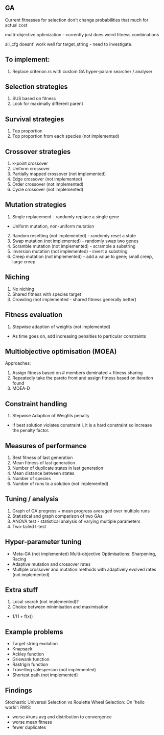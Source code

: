 ## GA
Current fitnesses for selection don't change probabilities that much for actual cost

multi-objective optimization - currently just does weird fitness combinations

all_cfg doesnt' work well for target_string - need to investigate.

## To implement:
1. Replace criterion.rs with custom GA hyper-param searcher / analyser

## Selection strategies
1. SUS based on fitness
2. Look for maximally different parent

## Survival strategies
1. Top proportion
2. Top proportion from each species (not implemented)

## Crossover strategies
1. k-point crossover
2. Uniform crossover
3. Partially mapped crossover (not implemented)
4. Edge crossover (not implemented)
5. Order crossover (not implemented)
6. Cycle crossover (not implemented)

## Mutation strategies
1. Single replacement - randomly replace a single gene
 - Uniform mutation, non-uniform mutation
2. Random resetting (not implemented) - randomly reset a state
3. Swap mutation (not implemented) - randomly swap two genes
4. Scramble mutation (not implemented) - scramble a substring
5. Inversion mutation (not implemented) - invert a substring
6. Creep mutation (not implemented) - add a value to gene; small creep, large creep

## Niching
1. No niching
2. Shared fitness with species target
3. Crowding (not implemented - shared fitness generally better)

## Fitness evaluation
1. Stepwise adaption of weights (not implemented)
 - As time goes on, add increasing penalties to particular constraints

## Multiobjective optimisation (MOEA)
Approaches:
1. Assign fitness based on # members dominated + fitness sharing
2. Repeatedly take the pareto front and assign fitness based on iteration found
3. MOEA-D

## Constraint handling
1. Stepwise Adaption of Weights penalty
 - If best solution violates constraint i, it is a hard constraint so increase the penalty factor.

## Measures of performance
1. Best fitness of last generation
2. Mean fitness of last generation
3. Number of duplicate states in last generation
4. Mean distance between states
5. Number of species
6. Number of runs to a solution (not implemented)

## Tuning / analysis
1. Graph of GA progress + mean progress averaged over multiple runs
2. Statistical and graph comparison of two GAs
3. ANOVA test - statistical analysis of varying multiple parameters
4. Two-tailed t-test

## Hyper-parameter tuning
- Meta-GA (not implemented)
  Multi-objective
  Optimisations: Sharpening, Racing
- Adaptive mutation and crossover rates
- Multiple crossover and mutation methods with adaptively evolved rates (not implemented)

## Extra stuff
1. Local search (not implemented)?
2. Choice between minimisation and maximisation
 - 1/(1 + f(x))

## Example problems
- Target string evolution
- Knapsack
- Ackley function
- Griewank function
- Rastrigin function
- Travelling salesperson (not implemented)
- Shortest path (not implemented)

## Findings
Stochastic Universal Selection vs Roulette Wheel Selection:
On 'hello world':
RWS:
 - worse #runs avg and distribution to convergence
 - worse mean fitness
 - fewer duplicates
